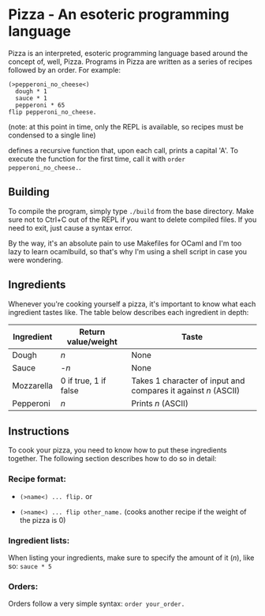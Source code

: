 # Pizza - An esoteric programming language

Pizza is an interpreted, esoteric programming language based around the concept of, well, Pizza.
Programs in Pizza are written as a series of recipes followed by an order. For example:

```
(>pepperoni_no_cheese<)
  dough * 1
  sauce * 1
  pepperoni * 65
flip pepperoni_no_cheese.
```
(note: at this point in time, only the REPL is available, so recipes must be condensed to a single 
line)

defines a recursive function that, upon each call, prints a capital 'A'.
To execute the function for the first time, call it with `order pepperoni_no_cheese.`.

## Building

To compile the program, simply type `./build` from the base directory. Make sure not to Ctrl+C out
of the REPL if you want to delete compiled files. If you need to exit, just cause a syntax error.

By the way, it's an absolute pain to use Makefiles for OCaml and I'm too lazy to learn ocamlbuild,
so that's why I'm using a shell script in case you were wondering.

## Ingredients

Whenever you're cooking yourself a pizza, it's important to know what each ingredient tastes like.
The table below describes each ingredient in depth:

| Ingredient | Return value/weight   | Taste                                                          |
|------------|-----------------------|----------------------------------------------------------------|
| Dough      | _n_                   | None                                                           |
| Sauce      | -_n_                  | None                                                           |
| Mozzarella | 0 if true, 1 if false | Takes 1 character of input and compares it against _n_ (ASCII) |
| Pepperoni  | _n_                   | Prints _n_ (ASCII)                                             |

## Instructions

To cook your pizza, you need to know how to put these ingredients together. The following section
describes how to do so in detail:

### Recipe format:

* `(>name<) ... flip.` or

* `(>name<) ... flip other_name.` (cooks another recipe if the weight of the pizza is 0)

### Ingredient lists:

When listing your ingredients, make sure to specify the amount of it (_n_), like so:
`sauce * 5`

### Orders:

Orders follow a very simple syntax: `order your_order.`
